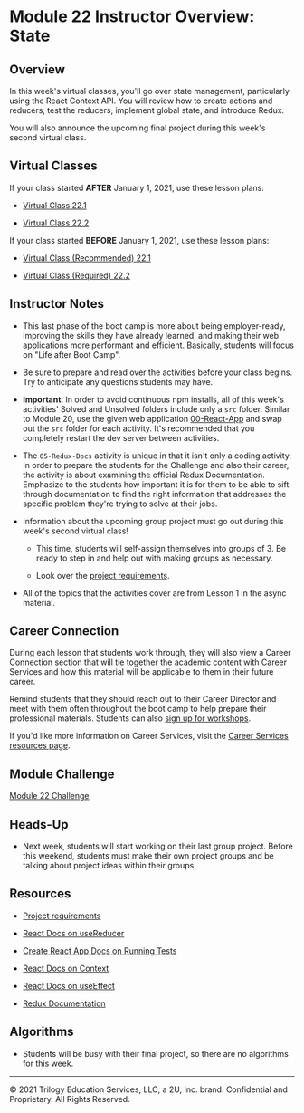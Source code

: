 # Module 22 Instructor Overview: State

## Overview

In this week's virtual classes, you'll go over state management, particularly using the React Context API. You will review how to create actions and reducers, test the reducers, implement global state, and introduce Redux.

You will also announce the upcoming final project during this week's second virtual class.

## Virtual Classes

If your class started **AFTER** January 1, 2021, use these lesson plans:

* [Virtual Class 22.1](./22.1-REQUIRED.md)

* [Virtual Class 22.2](./22.2-REQUIRED.md)

If your class started **BEFORE** January 1, 2021, use these lesson plans:

* [Virtual Class (Recommended) 22.1](./22.1-RECOMMENDED.md)

* [Virtual Class (Required) 22.2](./22.2-REQUIRED.md)

## Instructor Notes

* This last phase of the boot camp is more about being employer-ready, improving the skills they have already learned, and making their web applications more performant and efficient. Basically, students will focus on "Life after Boot Camp". 

* Be sure to prepare and read over the activities before your class begins. Try to anticipate any questions students may have. 

* **Important**: In order to avoid continuous npm installs, all of this week's activities' Solved and Unsolved folders include only a `src` folder. Similar to Module 20, use the given web application [00-React-App](../../01-Class-Content/22-State/01-Activities/00-React-App) and swap out the `src` folder for each activity. It's recommended that you completely restart the dev server between activities.

* The `05-Redux-Docs` activity is unique in that it isn't only a coding activity. In order to prepare the students for the Challenge and also their career, the activity is about examining the official Redux Documentation. Emphasize to the students how important it is for them to be able to sift through documentation to find the right information that addresses the specific problem they're trying to solve at their jobs. 

* Information about the upcoming group project must go out during this week's second virtual class!

  * This time, students will self-assign themselves into groups of 3. Be ready to step in and help out with making groups as necessary.

  * Look over the [project requirements](../../01-Class-Content/22-State/04-Supplemental/Project-Requirements.md). 

* All of the topics that the activities cover are from Lesson 1 in the async material.

## Career Connection

During each lesson that students work through, they will also view a Career Connection section that will tie together the academic content with Career Services and how this material will be applicable to them in their future career.

Remind students that they should reach out to their Career Director and meet with them often throughout the boot camp to help prepare their professional materials. Students can also [sign up for workshops](https://careerservicesonlineevents.splashthat.com/).

If you'd like more information on Career Services, visit the [Career Services resources page](http://bit.ly/CodingCS).

## Module Challenge

[Module 22 Challenge](../../01-Class-Content/22-State/02-Challenge)

## Heads-Up

* Next week, students will start working on their last group project. Before this weekend, students must make their own project groups and be talking about project ideas within their groups.

## Resources

* [Project requirements](../../01-Class-Content/22-State/04-Supplemental/Project-Requirements.md)

* [React Docs on useReducer](https://reactjs.org/docs/hooks-reference.html#usereducer)

* [Create React App Docs on Running Tests](https://create-react-app.dev/docs/running-tests/)

* [React Docs on Context](https://reactjs.org/docs/context.html)

* [React Docs on useEffect](https://reactjs.org/docs/hooks-effect.html#tip-optimizing-performance-by-skipping-effects)

* [Redux Documentation](https://redux.js.org/)


## Algorithms

* Students will be busy with their final project, so there are no algorithms for this week.

---
© 2021 Trilogy Education Services, LLC, a 2U, Inc. brand.  Confidential and Proprietary.  All Rights Reserved.

